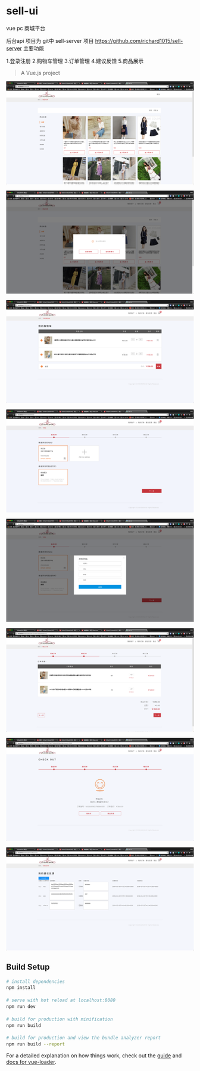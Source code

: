 # sell-ui
vue pc 商城平台

后台api 项目为 git中 sell-server 项目
https://github.com/richard1015/sell-server
主要功能

1.登录注册
2.购物车管理
3.订单管理
4.建议反馈
5.商品展示


> A Vue.js project

![演示](/1.png "演示")

![演示](/2.png "演示")

![演示](/3.png "演示")

![演示](/4.png "演示")

![演示](/5.png "演示")

![演示](/6.png "演示")

![演示](/7.png "演示")

![演示](/8.png "演示")


## Build Setup

``` bash
# install dependencies
npm install

# serve with hot reload at localhost:8080
npm run dev

# build for production with minification
npm run build

# build for production and view the bundle analyzer report
npm run build --report
```

For a detailed explanation on how things work, check out the [guide](http://vuejs-templates.github.io/webpack/) and [docs for vue-loader](http://vuejs.github.io/vue-loader).

